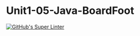 # Unit1-05-Java-BoardFoot
[![GitHub's Super Linter](https://github.com/ICS4U-Programming-FrankieFW/Unit2-05-Java-BoardFoot/workflows/GitHub's%20Super%20Linter/badge.svg)](https://github.com/ICS4U-Programming-FrankieFW/Unit2-05-Java-BoardFoot/actions)
